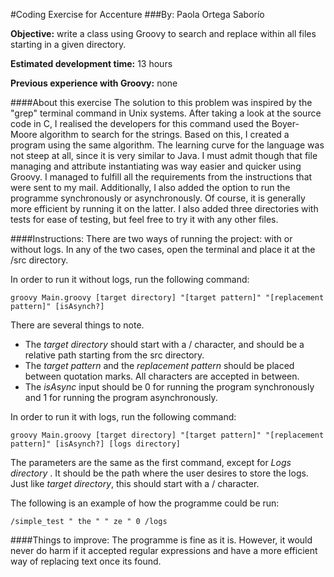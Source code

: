 #Coding Exercise for Accenture
###By: Paola Ortega Saborío

**Objective:** write a class using Groovy to search and replace within all files starting in a given directory.

**Estimated development time:** 13 hours

**Previous experience with Groovy:** none

####About this exercise
The solution to this problem was inspired by the "grep" terminal command in Unix systems. After taking a look at the source code in C, I realised the developers for this command used the Boyer-Moore algorithm to search for the strings. Based on this, I created a program using the same algorithm. The learning curve for the language was not steep at all, since it is very similar to Java. I must admit though that file managing and attribute instantiating was way easier and quicker using Groovy. I managed to fulfill all the requirements from the instructions that were sent to my mail. Additionally, I also added the option to run the programme synchronously or asynchronously. Of course, it is generally more efficient by running it on the latter. I also added three directories with tests for ease of testing, but feel free to try it with any other files.

####Instructions:
There are two ways of running the project: with or without logs. In any of the two cases,  open the terminal and place it at the /src directory. 

In order to run it without logs, run the following command:
<pre><code>groovy Main.groovy [target directory] "[target pattern]" "[replacement pattern]" [isAsynch?]</code></pre>

There are several things to note. 
- The _target directory_ should start with a / character, and should be a relative path starting from the src directory. 
- The _target pattern_ and the _replacement pattern_ should be placed between quotation marks. All characters are accepted in between.
- The _isAsync_ input should be 0 for running the program synchronously and 1 for running the program asynchronously.

In order to run it with logs, run the following command:
<pre><code>groovy Main.groovy [target directory] "[target pattern]" "[replacement pattern]" [isAsynch?] [logs directory]</code></pre>

The parameters are the same as the first command, except for _Logs directory_ . It should be the path where the user desires to store the logs. Just like _target directory_, this should start with a / character.

The following is an example of how the programme could be run:
<pre><code>/simple_test " the " " ze " 0 /logs</code></pre>

####Things to improve:
The programme is fine as it is. However, it would never do harm if it accepted regular expressions and have a more efficient way of replacing text once its found.